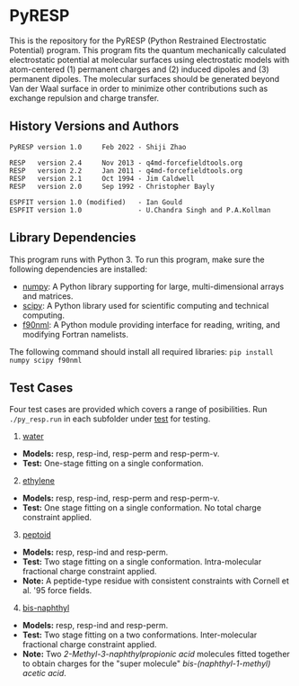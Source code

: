 # PyRESP
This is the repository for the PyRESP (Python Restrained Electrostatic Potential) program. This program fits the quantum mechanically calculated electrostatic potential at molecular surfaces using electrostatic models with atom-centered (1) permanent charges and (2) induced dipoles and (3) permanent dipoles. The molecular surfaces should be generated beyond Van der Waal surface in order to minimize other contributions such as exchange repulsion and charge transfer. 

## History Versions and Authors
    PyRESP version 1.0     Feb 2022 - Shiji Zhao

    RESP   version 2.4     Nov 2013 - q4md-forcefieldtools.org
    RESP   version 2.2     Jan 2011 - q4md-forcefieldtools.org
    RESP   version 2.1     Oct 1994 - Jim Caldwell
    RESP   version 2.0     Sep 1992 - Christopher Bayly

    ESPFIT version 1.0 (modified)   - Ian Gould
    ESPFIT version 1.0              - U.Chandra Singh and P.A.Kollman

## Library Dependencies
This program runs with Python 3. To run this program, make sure the following dependencies are installed:
- [numpy](https://numpy.org/): A Python library supporting for large, multi-dimensional arrays and matrices.
- [scipy](https://scipy.org/): A Python library used for scientific computing and technical computing.
- [f90nml](https://github.com/marshallward/f90nml): A Python module providing interface for reading, writing, and modifying Fortran namelists.

The following command should install all required libraries:
`pip install numpy scipy f90nml`

## Test Cases
Four test cases are provided which covers a range of posibilities. Run `./py_resp.run` in each subfolder under [test](https://github.com/ShijiZ/PyRESP/tree/master/test) for testing.

1. [water](https://github.com/ShijiZ/PyRESP/tree/master/test/water)
- **Models:** resp, resp-ind, resp-perm and resp-perm-v.
- **Test:** One-stage fitting on a single conformation.

2. [ethylene](https://github.com/ShijiZ/PyRESP/tree/master/test/ethylene)
- **Models:** resp, resp-ind, resp-perm and resp-perm-v.
- **Test:** One stage fitting on a single conformation. No total charge constraint applied.

3. [peptoid](https://github.com/ShijiZ/PyRESP/tree/master/test/peptoid)
- **Models:** resp, resp-ind and resp-perm.
- **Test:** Two stage fitting on a single conformation. Intra-molecular fractional charge constraint applied.
- **Note:** A peptide-type residue with consistent constraints with Cornell et al. '95 force fields.

4. [bis-naphthyl](https://github.com/ShijiZ/PyRESP/tree/master/test/bis-naphthyl)
- **Models:** resp, resp-ind and resp-perm.
- **Test:** Two stage fitting on a two conformations. Inter-molecular fractional charge constraint applied.
- **Note:** Two *2-Methyl-3-naphthylpropionic acid* molecules fitted together to obtain charges for the "super molecule" *bis-(naphthyl-1-methyl) acetic acid*.